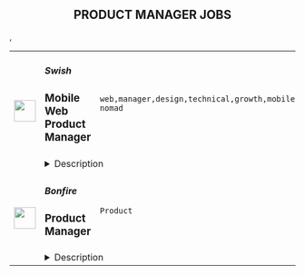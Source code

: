 <div align="center"><h2>PRODUCT MANAGER JOBS</h2></div><table><tr>
                <td width="100" height="100" rowspan="2">
                    <img src="https://remoteok.com/assets/img/jobs/0db7bb9aebee4e01f8ce40fb317a28fb1671347778.png" width="38px" height="auto">
                </td>
                <td width="300">
                    <h5>Swish</h5>
                    <h3>Mobile Web Product Manager</h3>
                </td>
                <td width="300">
                    <code>web,manager,design,technical,growth,mobile,lead,digital nomad</code>
                </td>
                <td width="200">
                <text>1 days ago</text>
                </td>
                <td width="100" rowspan="2">
                <a href="https://remoteOK.com/remote-jobs/remote-mobile-web-product-manager-swish-165920" align="right" target="_blank">Apply</a>
                </td>
            </tr>
            <tr>
                <td colspan="3">
                <details><summary>Description</summary>
                <div><span style="font-size:12pt;">Swish is a world-class development studio which teams have delivered products for Google, Microsoft, Gatorade, Nasdaq, Factset, and other major enterprises. </span></div><div><span style="font-size:12pt;">The Apps team at Swish is looking for talented Product Managers (PM) to own products and projects from conception to delivery and bridge the technical and business worlds.</span></div><div><br></div><div><span style="font-size:12pt;">PMs ensure a flawless project lifecycle both from client and devs teams perspectives. </span></div><div><br></div><div><span style="font-size:12pt;">As an Apps Product Manager, as soon as a project starts, you will be the interface between Swish and the client. You are in charge of setting direction and owning the project. This includes setting up the team to work on the project, creating sprints for the development and design team as well as leading the team throughout the entire project lifecycle. </span></div><div><br></div><div><span style="font-size:12pt;">Prior experience with Apps and Website creation projects is required but we are flexible as to which paths youâve taken to get it.  You should have prior experience in taking part in developing high-quality apps and be excited about doing this in a way that transforms how companies run their businesses.</span></div><div><br></div><div><span style="font-size:12pt;">We design apps that deliver business results to our clients. Be it growing their visibility online, increasing the performance of their online platform, improving UX, we always keep in mind the business KPIs (usually- business growth and sales).</span></div><div><br></div><div><span style="font-size:12pt;">To lead such projects, we are looking for individuals who are passionate about pushing the technological paradigm to the next level and can lead the design and development of scalable applications. </span></div><div><br></div><div><span style="font-size:12pt;">A successful candidate will bring a passion for excellent customer service and the ability to deliver results within a fast-moving and agile environment.</span></div><div><br></div><div><span style="font-size:12pt;">You are driven by a desire to create a great client experience and have the spirit of a team player as well as a leader.  </span></div><br>Responsibilities<br><li>Be the interface between Swish and the client</li><li>Onboard new clients and projects</li><li>Create the team and the sprints for the project</li><li>Lead the developers team throughout the entire project lifecycle:</li><li>Setting-up responsibilities and tasks</li><li>Creating stories</li><li>Reviewing deliverables</li><li>Thinking through edge cases of designs </li><li>Ensuring timelines are respected</li><li>Coordinating individual deliverables and managing interdependencies </li><li>Operating as the open channel of communication between the internal team and the client team </li><li>Present deliverables to the client and take feedback</li><li>Collaborate with the Growth and Fulfillment teams to improve processes and project lifecycle </li><li>Build and maintain rapport with clients you have worked with</li><br>Requirements<br><li>Prior experience managing apps-related projects</li><li>5+ years experience in management/customer experience </li><li>Ability to streamline and organize projects and people</li><li>A keen aptitude for sharp feedback and structured communication</li><li>An eye for efficient design and UI</li><li>Excellent communication skills allowing you to adapt to different stakeholders</li><li>Ability to present technical concepts in a business-friendly fashion</li><li>Strong passion for innovation</li><li>Strong drive to create an excellent client experience</li><li>Independent and self-driven</li><br>Bonus Points<br><li>Experience with deploying tools to manage builds/versions/privileges </li><li>Experience in small startÂ­up environments helping large enterprises</li><li>Experience with a distributed team / remote work</li><div><b style="font-size:12pt;">About Swish.</b></div><div><br></div><div>
<span style="font-size:12pt;">Launched in February 2013, </span><a href="http://www.swishlabs.com/" style="font-size:10.5pt;" class="postings-link" rel="noopener noreferrer nofollow">Swish</a><span style="font-size:12pt;"> is a fast-growing business with an innovative working culture and teams spanned across the world with teams in Toronto, San Francisco, Berlin, Auckland, </span><span style="font-size:16px;">Brussels</span><span style="font-size:12pt;">, Medellin, and more.</span>
</div><div><br></div><div><span style="font-size:12pt;">We create products for successful business using cutting-edge technologies: Blockchain, Machine Learning, and Apps Dev. Working with Swish puts you in contact with prestigious brands, wherever your base is. We are a 100% remote-work company because we believe it is everyoneâs choice to live and work the way they prefer.</span></div><div><br></div><div><span style="font-size:12pt;">Work is organized in sprints  - 2 weeks periods to which, as a member of our talent community, you choose to commit. You always have the choice to accept or decline a sprint, or take-on multiple sprints simultaneously.</span></div><div><br></div><div><span style="font-size:12pt;">We let members choose what suits them best depending on their current situation: family, travel, studies, finance. We know life is not linear and we respect the humans behind the screens.</span></div><div><br></div><div><span style="font-size:12pt;">Our work ethic relies on six core values: Transparency, Directness, Meritocracy, Autonomy, Responsibility, Continuous Learning.</span></div><div><br></div><div><span style="font-size:12pt;">Ensuring a diverse and inclusive workplace where we learn from each other is core to our values. We welcome people of different backgrounds, experiences, abilities, and perspectives. We are an equal opportunity employer and a fun place to work.</span></div><div><br></div><div><span style="font-size:12pt;">Join the future of work today.</span></div><br/><br/>Please mention the word **RIGHTEOUSNESS** and tag RNTQuMTczLjIxMC4yMTU= when applying to show you read the job post completely (#RNTQuMTczLjIxMC4yMTU=). This is a beta feature to avoid spam applicants. Companies can search these words to find applicants that read this and see they're human.
                </details>
                </td>
            </tr>,<tr>
                <td width="100" height="100" rowspan="2">
                    <img src="https://wwr-pro.s3.amazonaws.com/logos/0018/3506/logo.gif" width="38px" height="auto">
                </td>
                <td width="300">
                    <h5>Bonfire</h5>
                    <h3> Product Manager</h3>
                </td>
                <td width="300">
                    <code>Product</code>
                </td>
                <td width="200">
                <text>12 days ago</text>
                </td>
                <td width="100" rowspan="2">
                <a href="https://weworkremotely.com/remote-jobs/bonfire-product-manager-1" align="right" target="_blank">Apply</a>
                </td>
            </tr>
            <tr>
                <td colspan="3">
                <details><summary>Description</summary>
                <img src="https://we-work-remotely.imgix.net/logos/0018/3506/logo.gif?ixlib=rails-4.0.0&w=50&h=50&dpr=2&fit=fill&auto=compress" />

<p>
  <strong>Headquarters:</strong> Virginia, USA
    <br /><strong>URL:</strong> <a href="http://bonfire.com">http://bonfire.com</a>
</p>

<div>
<strong><br>ABOUT THE COMPANY<br></strong><br>
</div><div>
<br>Bonfire is transforming the way people buy and sell high-quality custom apparel. We are a free online platform where anyone can design, sell, and buy custom products. We’ve helped thousands of individuals, groups, and nonprofits raise money for the causes they care about, and also serve the world’s top creators as their premiere custom merch platform. We’re a passionate, creative, and data-driven team constantly pursuing our vision: to strengthen communities that inspire a kinder world. We bring this vision to life by hiring passionate, smart people who celebrate and respect others, are committed to a life of curiosity, are never satisfied with ‘good enough’, are eager to co-create the future, and who thrive through teamwork. <strong>Have we been looking for </strong><strong><em>you</em></strong><strong>?<br></strong><br>
</div><div>
<strong><br>ABOUT THE JOB<br></strong><br>
</div><div>
<br>Our Product team is searching for their future<strong><em> Product Manager</em></strong>. The ideal candidate will value critical thinking and intellectual honesty, and have an insatiable need to continuously improve oneself to learn and navigate new and changing technologies and market opportunities. <br><br>
</div><div>
<br>Our Product Managers at Bonfire are “full stack” PMs. You will work closely with our engineering team, designers, and senior management to design solutions, in addition to participating in customer interactions to define needs, test out options, and get feedback for the features you release. You will ensure alignment with our Growth team: Customer Support, Marketing, and Sales.<br><br>
</div><div>
<br>In this role you will make decisions by being data-informed at all times and data-driven where appropriate. While using design thinking to bring our customers the best experience, it is also essential to communicate and collaborate with the Engineering team to create solutions to problems we want to solve, all while delivering high quality service to our customers and their markets. <br><br>
</div><div>
<br>This role lies within our Product department and reports to the Director of Product. <br><br>
</div><div>
<br>____________________<br><br>
</div><div>
<br>Bonfire employees are expected to embrace the<a href="https://www.bonfire.com/about/"> Mission</a> and<a href="https://careers.bonfire.com/life-at-bonfire/"> Values</a>, we live together and apart:  <strong><em>Humble Ingenuity, Trusting Partnerships, Inclusive Cooperation, Moral Courage, Healthy Dissatisfaction<br></em></strong><br>
</div><div>
<strong><em><br>Bonfire is currently supporting a virtual work environment; however, we are looking to only hire candidates who reside in the following locations: ​​North Carolina, Virginia, Washington DC, Maryland, and Pennsylvania.<br></em></strong><br>
</div><div>
<br>____________________<br><br>
</div><div>
<strong><br>ESSENTIAL RESPONSIBILITIES <br></strong>include but are not limited to:<br><br>
</div><ol>
<li>Interview customers to understand needs. Deeply understand our customers' workflows and jobs-to-be-done.</li>
<li>Define product requirements, communicate the “why” to engineers and executives alike.</li>
<li>Meet and collaborate with stakeholders to source/validate/evolve features and the roadmap.</li>
<li>Own and manage the backlog and roadmap for your area of responsibility. Prioritize between new features, architectural improvements, and operational excellence.</li>
<li>Interact daily with the engineering and design teams in both the design and development phases by running the agile meetings.</li>
<li>Create initial low-fi wireframes and coordinate hi-fi mockups with the product design team.</li>
<li>Manage stakeholder expectations and communication for upcoming/planned releases.</li>
<li>Contribute to the educational content of improvements and features to ensure smooth adjustment to stakeholder processes.</li>
<li>Analyze and/or work with the Business Intelligence/Marketing teams to analyze the impact of platform changes &amp; trends to inform future iterations.<br><br>
</li>
</ol><div><strong><br>MINIMUM QUALIFICATIONS</strong></div><ul>
<li>Have 2+ years experience in product management.</li>
<li>Have 2+ years working within an agile software development framework.</li>
<li>Have 2+ years experience in ecommerce, saas, or a related industry.</li>
<li>Have experience working with datasets to analyze/answer business questions and/or build business cases.</li>
<li>Proficient in SQL and able to write basic to moderate queries.</li>
<li>Experience using analytics tools to explore trends in product feature usage &amp; measure impact.</li>
<li>Experience using wireframing tools to create wireframes/prototypes/mockups for digital products.<br><br>
</li>
</ul><div><strong><br>ADDITIONAL DESIRED QUALIFICATIONS</strong></div><ul>
<li>
<br>Knowledge of and ideally experience managing roadmaps for web apps built using javascript frameworks such as Angular, React, Vue, etc.</li>
<li>Some actual coding experience is a plus, but not required.<br><br>
</li>
</ul><div>
<strong><br>WHY WORK AT BONFIRE? <br></strong><br>
</div><div>When team members all around the world were asked to find three words they’d use to describe Bonfire, the most commonly shared values were: <strong>kind, inclusive, charitable, supportive, collaborative, and passionate. </strong>Work here and help us guide people toward their full potential and possibility in support of a company that’s trying to infuse the world with more of those values. <br><br>
</div><div>
<br>In addition to leading purposeful work, you will also benefit from our full-time employee offerings:  </div><ul>
<li>Competitive compensation with great insurance and savings benefits</li>
<li>Remote work environment (We are a fully distributed team!)</li>
<li>Tech setup right-fit for your remote work environment </li>
<li>Year-round swag giveaways</li>
<li>Unlimited PTO that we encourage everyone to take advantage of</li>
<li>A positive culture and dynamic team environment</li>
<li>The ability to help create a kinder planet</li>
<li>An environment to grow your skills, learn new technologies, and to challenge yourself <br><br>
</li>
</ul><div>
<br>Does this sound like you? If so, we’d love to hear from you!<br><br>
</div><div><br></div>

<p><strong>To apply:</strong> <a href="https://weworkremotely.com/remote-jobs/bonfire-product-manager-1">https://weworkremotely.com/remote-jobs/bonfire-product-manager-1</a></p>

                </details>
                </td>
            </tr></table>